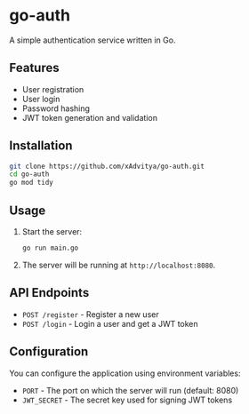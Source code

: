 # go-auth
A simple authentication service written in Go.

## Features

- User registration
- User login
- Password hashing
- JWT token generation and validation

## Installation

```sh
git clone https://github.com/xAdvitya/go-auth.git
cd go-auth
go mod tidy
```

## Usage

1. Start the server:

    ```sh
    go run main.go
    ```

2. The server will be running at `http://localhost:8080`.

## API Endpoints

- `POST /register` - Register a new user
- `POST /login` - Login a user and get a JWT token

## Configuration

You can configure the application using environment variables:

- `PORT` - The port on which the server will run (default: 8080)
- `JWT_SECRET` - The secret key used for signing JWT tokens
